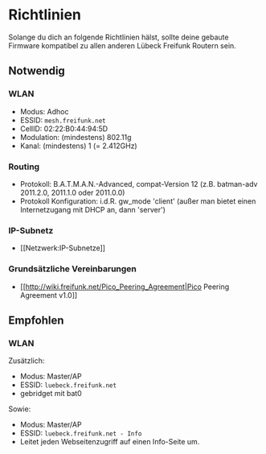 # Richtlinien

Solange du dich an folgende Richtlinien hälst, sollte deine gebaute Firmware kompatibel zu allen anderen Lübeck Freifunk Routern sein.

## Notwendig
### WLAN

 * Modus: Adhoc
 * ESSID: `mesh.freifunk.net`
 * CellID: 02:22:B0:44:94:5D
 * Modulation: (mindestens) 802.11g
 * Kanal: (mindestens) 1 (= 2.412GHz)

### Routing

 * Protokoll: B.A.T.M.A.N.-Advanced, compat-Version 12 (z.B. batman-adv 2011.2.0, 2011.1.0 oder 2011.0.0)
 * Protokoll Konfiguration: i.d.R. gw_mode 'client' (außer man bietet einen Internetzugang mit DHCP an, dann 'server')

### IP-Subnetz

 * [[Netzwerk:IP-Subnetze]]

### Grundsätzliche Vereinbarungen

 * [[http://wiki.freifunk.net/Pico_Peering_Agreement|Pico Peering Agreement v1.0]]

## Empfohlen
### WLAN

Zusätzlich:

 * Modus: Master/AP
 * ESSID: `luebeck.freifunk.net`
 * gebridget mit bat0

Sowie:

 * Modus: Master/AP
 * ESSID: `luebeck.freifunk.net - Info`
 * Leitet jeden Webseitenzugriff auf einen Info-Seite um.